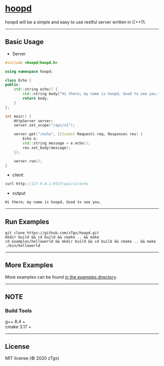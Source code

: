 # [hoopd](https://github.com/zTgx/hoopd)
hoopd will be a simple and easy to use restful server written in C++11.   

---
## Basic Usage
* Server
```c++
#include <hoopd/hoopd.h>

using namespace hoopd;

class Echo {
public:
    std::string echo() {
        std::string body{"Hi there; my name is hoopd, Good to see you."};
        return body;
    }
};

int main() {
    HttpServer server;
    server.set_scope("/api/v2");

    server.get("/echo", [](const Request& req, Response& res) {
        Echo e;
        std::string message = e.echo();
        res.set_body(message);
    });

    server.run();
}
```
* client
```c
curl http://127.0.0.1:9527/api/v2/echo
```
* output 
```
Hi there; my name is hoopd, Good to see you.
```
---  
## Run Examples
```shell
git clone https://github.com/zTgx/hoopd.git
mkdir build && cd build && cmake .. && make
cd examples/helloworld && mkdir build && cd build && cmake .. && make 
./bin/helloworld
```
----
More Examples
---------------
More examples can be found [in the examples directory](examples/).  

----
NOTE
----

### Build Tools
g++ 8.4  +   
cmake 3.17 +

----

License
-------

MIT license (© 2020 zTgx)